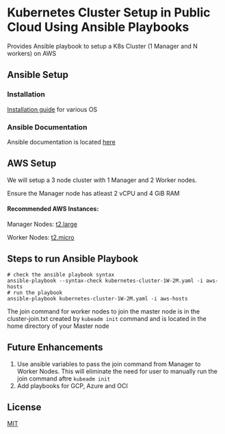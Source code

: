# Kubernetes Cluster Setup in Public Cloud Using Ansible Playbooks
Provides Ansible playbook to setup a K8s Cluster (1 Manager and N workers) on AWS 

## Ansible Setup
### Installation
[Installation guide](https://docs.ansible.com/ansible/latest/installation_guide/index.html) for various OS

### Ansible Documentation 
Ansible documentation is located [here](https://docs.ansible.com/ansible/latest/user_guide/index.html)


## AWS Setup
We will setup a 3 node cluster with 1 Manager and 2 Worker nodes.

Ensure the Manager node has atleast 2 vCPU and 4 GiB RAM

#### Recommended AWS Instances:

Manager Nodes: [t2.large](https://aws.amazon.com/ec2/instance-types/t2/)

Worker Nodes: [t2.micro](https://aws.amazon.com/ec2/instance-types/t2/)

## Steps to run Ansible Playbook
```
# check the ansible playbook syntax
ansible-playbook --syntax-check kubernetes-cluster-1W-2M.yaml -i aws-hosts
# run the playbook
ansible-playbook kubernetes-cluster-1W-2M.yaml -i aws-hosts
```

The join command for worker nodes to join the master node is in the cluster-join.txt created by ```kubeadm init``` command and is located in the home directory of your Master node


## Future Enhancements
1. Use ansible variables to pass the join command from Manager to Worker Nodes. This will eliminate the need for user to manually run the join command aftre ```kubeadm init```
2. Add playbooks for GCP, Azure and OCI

## License
[MIT](https://choosealicense.com/licenses/mit/)


